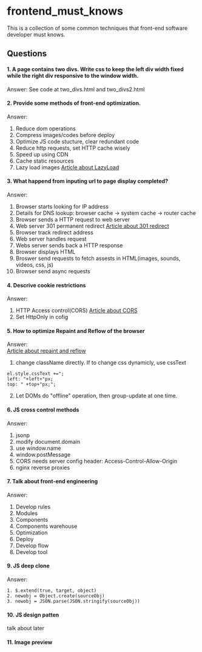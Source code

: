 # frontend_must_knows
This is a collection of some common techniques that front-end software developer must knows.

## Questions
#### 1. A page contains two divs. Write css to keep the left div width fixed while the right div responsive to the window width.
Answer: See code at two_divs.html and two_divs2.html  
#### 2. Provide some methods of front-end optimization.
Answer:  
1. Reduce dom operations  
2. Compress images/codes before deploy  
3. Optimize JS code stucture, clear redundant code  
4. Reduce http requests, set HTTP cache wisely  
5. Speed up using CDN  
6. Cache static resources  
7. Lazy load images [Article about LazyLoad](http://www.jianshu.com/p/dc5fd46ff22c)
#### 3. What happend from inputing url to page display completed?  
Answer:  
1. Browser starts looking for IP address  
2. Details for DNS lookup: browser cache -> system cache -> router cache  
3. Browser sends a HTTP request to web server  
4. Web server 301 permanent redirect [Article about 301 redirect](http://www.ruanyifeng.com/notes/2007/08/301_redirect.html)  
5. Browser track redirect address  
6. Web server handles request  
7. Webs server sends back a HTTP response  
8. Browser displays HTML    
9. Broswer send requests to fetch assests in HTML(images, sounds, videos, css, js)  
10. Browser send async requests  
#### 4. Descrive cookie restrictions  
Answer:  
1. HTTP Access control(CORS) [Article about CORS](https://developer.mozilla.org/en-US/docs/Web/HTTP/Access_control_CORS)  
2. Set HttpOnly in cofig  
#### 5. How to optimize Repaint and Reflow of the browser  
Answer:  
[Article about repaint and reflow](http://www.css88.com/archives/4996)  
1. change className directly. If to change css dynamicly, use cssText  
```
el.style.cssText +=";
left: "+left+"px;
top: " +top+"px;";
```
2. Let DOMs do "offline" operation, then group-update at one time.  
#### 6. JS cross control methods  
Answer:  
1. jsonp  
2. modify document.domain  
3. use window.name  
4. window.postMessage  
5. CORS needs server config header: Access-Control-Allow-Origin  
6. nginx reverse proxies  

#### 7. Talk about front-end engineering
Answer:  
1. Develop rules  
2. Modules  
3. Components  
4. Components warehouse  
5. Optimization  
6. Deploy  
7. Develop flow  
8. Develop tool  

#### 9. JS deep clone  
Answer:  
```
1. $.extend(true, target, object)
2. newobj = Object.create(sourceObj)
3. newobj = JSON.parse(JSON.stringify(sourceObj))
```
#### 10. JS design patten
talk about later  
#### 11. Image preview  
